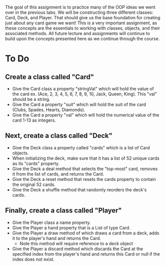 The goal of this assignment is to practice many of the OOP ideas we went over in the previous tabs. We will be constructing three different classes: Card, Deck, and Player. That should give us the base foundation for creating just about any card game we want! This is a very important assignment, as these concepts are the essentials to working with classes, objects, and their associated methods. All future lecture and assignments will continue to build upon the concepts presented here as we continue through the course.

# To Do
## Create a class called "Card"
* Give the Card class a property "stringVal" which will hold the value of the card ex. (Ace, 2, 3, 4, 5, 6, 7, 8, 9, 10, Jack, Queen, King). This "val" should be a string.
* Give the Card a property "suit" which will hold the suit of the card (Clubs, Spades, Hearts, Diamonds).
* Give the Card a property "val" which will hold the numerical value of the card 1-13 as integers.

## Next, create a class called "Deck"
* Give the Deck class a property called "cards" which is a list of Card objects.
* When initializing the deck, make sure that it has a list of 52 unique cards as its "cards" property.
* Give the Deck a deal method that selects the "top-most" card, removes it from the list of cards, and returns the Card.
* Give the Deck a reset method that resets the cards property to contain the original 52 cards.
* Give the Deck a shuffle method that randomly reorders the deck's cards.

## Finally, create a class called "Player"
* Give the Player class a name property.
* Give the Player a hand property that is a List of type Card.
* Give the Player a draw method of which draws a card from a deck, adds it to the player's hand and returns the Card.
  * Note this method will require reference to a deck object
* Give the Player a discard method which discards the Card at the specified index from the player's hand and returns this Card or null if the index does not exist.